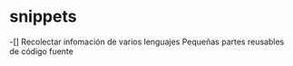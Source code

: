 # snippets
-[] Recolectar infomación de varios lenguajes
Pequeñas partes reusables de código fuente
